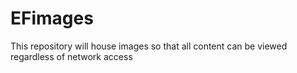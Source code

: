 # EFimages
This repository will house images so that all content can be viewed regardless of network access 
